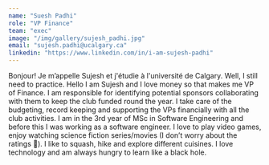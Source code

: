 ```yaml
---
name: "Suesh Padhi"
role: "VP Finance"
team: "exec"
image: "/img/gallery/sujesh_padhi.jpg"
email: "sujesh.padhi@ucalgary.ca"
linkedin: "https://www.linkedin.com/in/i-am-sujesh-padhi"
---
```


Bonjour! Je m’appelle Sujesh et j'étudie à l'université de Calgary. Well, I still need to practice. Hello I am Sujesh and I love money so that makes me VP of Finance. I am responsible for identifying potential sponsors collaborating with them to keep the club funded round the year. I take care of the budgeting, record keeping and supporting the VPs financially with all the club activities.
I am in the 3rd year of MSc in Software Engineering and before this I was working as a software engineer. I love to play video games, enjoy watching science fiction series/movies (I don’t worry about the ratings 🙂). I like to squash, hike and explore different cuisines. I love technology and am always hungry to learn like a black hole.